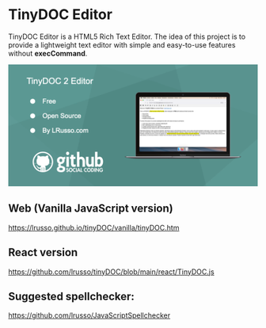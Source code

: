 # TinyDOC Editor 

TinyDOC Editor is a HTML5 Rich Text Editor. The idea of this project is to provide a lightweight text editor with simple and easy-to-use features without **execCommand**.

![alt screenshot](https://github.com/lrusso/tinyDOC/blob/main/vanilla/tinyDOC.png)

## Web (Vanilla JavaScript version)

https://lrusso.github.io/tinyDOC/vanilla/tinyDOC.htm

## React version

https://github.com/lrusso/tinyDOC/blob/main/react/TinyDOC.js

## Suggested spellchecker:

https://github.com/lrusso/JavaScriptSpellchecker

